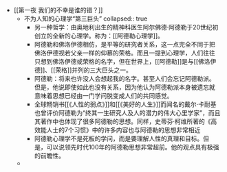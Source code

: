 - [[第一夜 我们的不幸是谁的错？]]
	- 不为人知的心理学“第三巨头”
	  collapsed:: true
		- 另一种哲学：由奥地利出生的精神科医生阿尔佛德·阿德勒于20世纪初创立的全新的心理学。称为：[[阿德勒心理学]]。
		- 阿德勒和佛洛伊德相仿，是平等的研究者关系，这一点完全不同于把佛洛伊德视若父亲一样的仰慕的荣格。而且一提到心理学，人们往往只想到佛洛伊德或荣格的名字，但在世界上，[[阿德勒]]是与[[佛洛伊德]]、[[荣格]]并列的三大巨头之一。
		- 阿德勒：将来也许没人会想起我的名字。甚至人们会忘记阿德勒派。但是，他说即使如此也没有关系，因为他认为阿德勒派本身被遗忘就意味着思想已经由一门学问脱变成人们的共同感觉。
		- 全球畅销书[[《人性的弱点》]]和[[《美好的人生》]]而闻名的戴尔·卡耐基也曾评价阿德勒为“终其一生研究人及人的潜力的伟大心里学家”，而且其著作中也体现了很多阿德勒的思想。同样，史蒂芬·柯维所著的《高效能人士的7个习惯》中的许多内容也与阿德勒的思想非常相近
		- 阿德勒心理学不是死板的学问，而是要理解人性的真理和目标。但是，可以说领先时代100年的阿德勒思想非常超前。他的观点具有极强的前瞻性。
	-